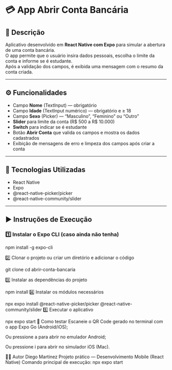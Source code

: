 # 💳 App Abrir Conta Bancária

## 📘 Descrição
Aplicativo desenvolvido em **React Native com Expo** para simular a abertura de uma conta bancária.  
O app permite que o usuário insira dados pessoais, escolha o limite da conta e informe se é estudante.  
Após a validação dos campos, é exibida uma mensagem com o resumo da conta criada.

---

## ⚙️ Funcionalidades

- Campo **Nome** (TextInput) — obrigatório  
- Campo **Idade** (TextInput numérico) — obrigatório e ≥ 18  
- Campo **Sexo** (Picker) — “Masculino”, “Feminino” ou “Outro”  
- **Slider** para limite da conta (R$ 500 a R$ 10.000)  
- **Switch** para indicar se é estudante  
- Botão **Abrir Conta** que valida os campos e mostra os dados cadastrados  
- Exibição de mensagens de erro e limpeza dos campos após criar a conta  

---

## 🧩 Tecnologias Utilizadas

- React Native  
- Expo  
- @react-native-picker/picker  
- @react-native-community/slider  

---

## ▶️ Instruções de Execução

### 1️⃣ Instalar o Expo CLI (caso ainda não tenha)
npm install -g expo-cli

2️⃣ Clonar o projeto ou criar um diretório e adicionar o código

git clone 
cd abrir-conta-bancaria

3️⃣ Instalar as dependências do projeto

npm install
4️⃣ Instalar os módulos necessários

npx expo install @react-native-picker/picker @react-native-community/slider
5️⃣ Executar o aplicativo

npx expo start
📱 Como testar
Escaneie o QR Code gerado no terminal com o app Expo Go (Android/iOS);

Ou pressione a para abrir no emulador Android;

Ou pressione i para abrir no simulador iOS (Mac).

👨‍💻 Autor
Diego Martinez
Projeto prático — Desenvolvimento Mobile (React Native)
Comando principal de execução:
npx expo start
